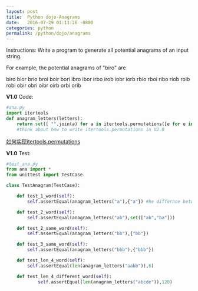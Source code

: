 ```yaml
---
layout: post
title:  Python dojo-Anagrams
date:   2016-07-29 01:11:26 -0800
categories: python
permalink: /python/dojo/anagrams
---
```

Instructions:
Write a program to generate all potential anagrams of an input string.

For example, the potential anagrams of "biro" are

biro bior brio broi boir bori
ibro ibor irbo irob iobr iorb
rbio rboi ribo riob roib robi
obir obri oibr oirb orbi orib

**V1.0** Code:

``` python
#ana.py
import itertools 
def anagram_letters(letters):
    return set([ "".join(a) for a in itertools.permutations([e for e in letters],len(letters))])
	#think about how to write itertools.permutations in V2.0
```
[如何实现itertools.permutations](http://wklken.me/posts/2013/08/20/python-extra-itertools.html#itertoolspermutationsiterable-r)


**V1.0** Test:

``` python
#test_ana.py
from ana import *
from unittest import TestCase

class TestAnagram(TestCase):

    def test_1_word(self):
        self.assertEqual(anagram_letters("a"),{"a"}) #he differnce between(a) and (a,)

    def test_2_word(self):
        self.assertEqual(anagram_letters("ab"),set(["ab","ba"]))

    def test_2_same_word(self):
        self.assertEqual(anagram_letters("bb"),{"bb"})

    def test_3_same_word(self):
        self.assertEqual(anagram_letters("bbb"),{"bbb"})

    def test_len_4_word(self):
        self.assertEqual(len(anagram_letters("aabb")),6)

    def test_len_4_different_word(self):
            self.assertEqual(len(anagram_letters("abcde")),120)

```



